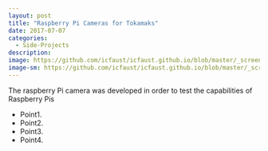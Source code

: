 ```yaml
---
layout: post
title: "Raspberry Pi Cameras for Tokamaks"
date: 2017-07-07
categories:
  - Side-Projects
description: 
image: https://github.com/icfaust/icfaust.github.io/blob/master/_screenshots/1160902011-frames-21.jpg
image-sm: https://github.com/icfaust/icfaust.github.io/blob/master/_screenshots/1160902011-frames-21.jpg
---
```

The raspberry Pi camera was developed in order to test the capabilities of Raspberry Pis

<ul>
  <li>Point1.</li>
  <li>Point2.</li>
  <li>Point3.</li>
  <li>Point4.</li>
</ul>
